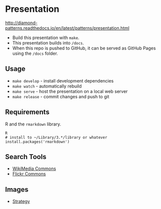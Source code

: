 # Presentation

http://diamond-patterns.readthedocs.io/en/latest/patterns/presentation.html

- Build this presentation with `make`.
- This presentation builds into `/docs`.
- When this repo is pushed to GitHub, it can be served as GitHub Pages using the `/docs` folder.

## Usage

- `make develop` - install development dependencies
- `make watch` - automatically rebuild
- `make serve` - host the presentation on a local web server
- `make release` - commit changes and push to git

## Requirements

R and the `rmarkdown` library.

    R
    # install to ~/Library/3.*/library or whatever
    install.packages('rmarkdown')

## Search Tools

- [WikiMedia Commons](https://commons.wikimedia.org/w/index.php?search=SEARCH_TERM&title=Special:Search&profile=images&fulltext=1)
- [Flickr Commons](https://www.flickr.com/search/?text=SEARCH_TERM&is_commons=true&license=2%2C3%2C4%2C5%2C6%2C9&safe_search=3)

## Images

- [Strategy](https://en.wikipedia.org/wiki/File:Strategy.jpg)
